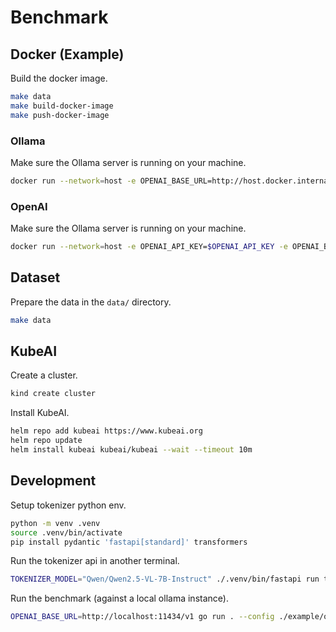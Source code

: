 # Benchmark

## Docker (Example)

Build the docker image.

```bash
make data
make build-docker-image
make push-docker-image
```

### Ollama

Make sure the Ollama server is running on your machine.

```bash
docker run --network=host -e OPENAI_BASE_URL=http://host.docker.internal:11434/v1 us-central1-docker.pkg.dev/substratus-dev/default/benchmark-multi-turn-chat-go --config ./example/ollama-config.json --threads ./data/tiny.json
```

### OpenAI

Make sure the Ollama server is running on your machine.

```bash
docker run --network=host -e OPENAI_API_KEY=$OPENAI_API_KEY -e OPENAI_BASE_URL=https://api.openai.com/v1 us-central1-docker.pkg.dev/substratus-dev/default/benchmark-multi-turn-chat-go --config ./example/openai-config.json --threads ./data/tiny.json
```

## Dataset

Prepare the data in the `data/` directory.

```bash
make data
```

## KubeAI

Create a cluster.

```bash
kind create cluster
```

Install KubeAI. 

```bash
helm repo add kubeai https://www.kubeai.org
helm repo update
helm install kubeai kubeai/kubeai --wait --timeout 10m
```


## Development

Setup tokenizer python env.

```bash
python -m venv .venv
source .venv/bin/activate
pip install pydantic 'fastapi[standard]' transformers
```

Run the tokenizer api in another terminal.

```bash
TOKENIZER_MODEL="Qwen/Qwen2.5-VL-7B-Instruct" ./.venv/bin/fastapi run tokens.py --port 7000
```

Run the benchmark (against a local ollama instance).

```bash
OPENAI_BASE_URL=http://localhost:11434/v1 go run . --config ./example/ollama-config.json --threads ./data/tiny.json
```